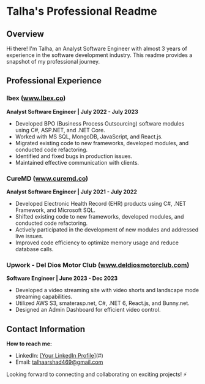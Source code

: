 # Talha's Professional Readme

## Overview

Hi there! I'm Talha, an Analyst Software Engineer with almost 3 years of experience in the software development industry. This readme provides a snapshot of my professional journey.

## Professional Experience

### Ibex (www.Ibex.co)
**Analyst Software Engineer | July 2022 - July 2023**
- Developed BPO (Business Process Outsourcing) software modules using C#, ASP.NET, and .NET Core.
- Worked with MS SQL, MongoDB, JavaScript, and React.js.
- Migrated existing code to new frameworks, developed modules, and conducted code refactoring.
- Identified and fixed bugs in production issues.
- Maintained effective communication with clients.

### CureMD (www.curemd.co)
**Analyst Software Engineer | July 2021 - July 2022**
- Developed Electronic Health Record (EHR) products using C#, .NET Framework, and Microsoft SQL.
- Shifted existing code to new frameworks, developed modules, and conducted code refactoring.
- Actively participated in the development of new modules and addressed live issues.
- Improved code efficiency to optimize memory usage and reduce database calls.

### Upwork - Del Dios Motor Club (www.deldiosmotorclub.com)
**Software Engineer | June 2023 - Dec 2023**
- Developed a video streaming site with video shorts and landscape mode streaming capabilities.
- Utilized AWS S3, smaterasp.net, C#, .NET 6, React.js, and Bunny.net.
- Designed an Admin Dashboard for efficient video control.

## Contact Information

**How to reach me:**
- LinkedIn: [[Your LinkedIn Profile]](https://www.linkedin.com/in/muhammad-talha-arshad-973b7a165/)(#)
- Email: talhaarshad469@gmail.com

Looking forward to connecting and collaborating on exciting projects! ⚡

